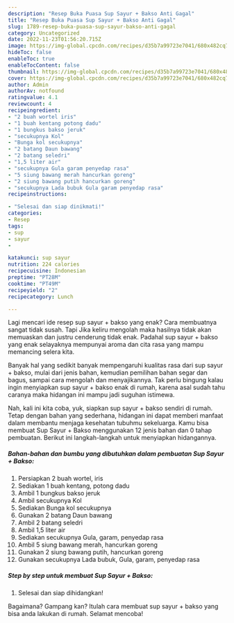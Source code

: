 ```yaml
---
description: "Resep Buka Puasa Sup Sayur + Bakso Anti Gagal"
title: "Resep Buka Puasa Sup Sayur + Bakso Anti Gagal"
slug: 1789-resep-buka-puasa-sup-sayur-bakso-anti-gagal
category: Uncategorized
date: 2022-11-23T01:56:20.715Z
image: https://img-global.cpcdn.com/recipes/d35b7a99723e7041/680x482cq70/sup-sayur-bakso-foto-resep-utama.jpg
hideToc: false
enableToc: true
enableTocContent: false
thumbnail: https://img-global.cpcdn.com/recipes/d35b7a99723e7041/680x482cq70/sup-sayur-bakso-foto-resep-utama.jpg
cover: https://img-global.cpcdn.com/recipes/d35b7a99723e7041/680x482cq70/sup-sayur-bakso-foto-resep-utama.jpg
author: Admin
authorAv: notfound
ratingvalue: 4.1
reviewcount: 4
recipeingredient:
- "2 buah wortel iris"
- "1 buah kentang potong dadu"
- "1 bungkus bakso jeruk"
- "secukupnya Kol"
- "Bunga kol secukupnya"
- "2 batang Daun bawang"
- "2 batang seledri"
- "1,5 liter air"
- "secukupnya Gula garam penyedap rasa"
- "5 siung bawang merah hancurkan goreng"
- "2 siung bawang putih hancurkan goreng"
- "secukupnya Lada bubuk Gula garam penyedap rasa"
recipeinstructions:

- "Selesai dan siap dinikmati!"
categories:
- Resep
tags:
- sup
- sayur
- 

katakunci: sup sayur  
nutrition: 224 calories
recipecuisine: Indonesian
preptime: "PT28M"
cooktime: "PT49M"
recipeyield: "2"
recipecategory: Lunch

---
```



Lagi mencari ide resep sup sayur + bakso yang enak? Cara membuatnya sangat tidak susah. Tapi Jika keliru mengolah maka hasilnya tidak akan memuaskan dan justru cenderung tidak enak. Padahal sup sayur + bakso yang enak selayaknya mempunyai aroma dan cita rasa yang mampu memancing selera kita.


Banyak hal yang sedikit banyak mempengaruhi kualitas rasa dari sup sayur + bakso, mulai dari jenis bahan, kemudian pemilihan bahan segar dan bagus, sampai cara mengolah dan menyajikannya. Tak perlu bingung kalau ingin menyiapkan sup sayur + bakso enak di rumah, karena asal sudah tahu caranya maka hidangan ini mampu jadi suguhan istimewa.




Nah, kali ini kita coba, yuk, siapkan sup sayur + bakso sendiri di rumah. Tetap dengan bahan yang sederhana, hidangan ini dapat memberi manfaat dalam membantu menjaga kesehatan tubuhmu sekeluarga. Kamu bisa membuat Sup Sayur + Bakso menggunakan 12 jenis bahan dan 0 tahap pembuatan. Berikut ini langkah-langkah untuk menyiapkan hidangannya.

<!--inarticleads1-->

##### Bahan-bahan dan bumbu yang dibutuhkan dalam pembuatan Sup Sayur + Bakso:

1. Persiapkan 2 buah wortel, iris
1. Sediakan 1 buah kentang, potong dadu
1. Ambil 1 bungkus bakso jeruk
1. Ambil secukupnya Kol
1. Sediakan Bunga kol secukupnya
1. Gunakan 2 batang Daun bawang
1. Ambil 2 batang seledri
1. Ambil 1,5 liter air
1. Sediakan secukupnya Gula, garam, penyedap rasa
1. Ambil 5 siung bawang merah, hancurkan goreng
1. Gunakan 2 siung bawang putih, hancurkan goreng
1. Gunakan secukupnya Lada bubuk, Gula, garam, penyedap rasa




<!--inarticleads2-->

##### Step by step untuk membuat Sup Sayur + Bakso:


1. Selesai dan siap dihidangkan!



Bagaimana? Gampang kan? Itulah cara membuat sup sayur + bakso yang bisa anda lakukan di rumah. Selamat mencoba!
